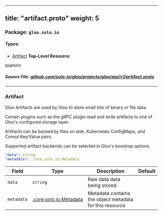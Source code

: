 
---
title: "artifact.proto"
weight: 5
---

<!-- Code generated by solo-kit. DO NOT EDIT. -->


### Package: `gloo.solo.io` 
##### Types:


- [Artifact](#Artifact) **Top-Level Resource**
  


blahhhh
##### Source File: [github.com/solo-io/gloo/projects/gloo/api/v1/artifact.proto](https://github.com/solo-io/gloo/blob/master/projects/gloo/api/v1/artifact.proto)





---
### <a name="Artifact">Artifact</a>

 

Gloo Artifacts are used by Gloo to store small bits of binary or file data.

Certain plugins such as the gRPC plugin read and write artifacts to one of Gloo's configured
storage layer.

Artifacts can be backed by files on disk, Kubernetes ConfigMaps, and Consul Key/Value pairs.

Supported artifact backends can be selected in Gloo's boostrap options.

```yaml
"data": string
"metadata": .core.solo.io.Metadata

```

| Field | Type | Description | Default |
| ----- | ---- | ----------- |----------- | 
| `data` | `string` | Raw data data being stored |  |
| `metadata` | [.core.solo.io.Metadata](../../../../../../solo-kit/api/v1/metadata.proto.sk#Metadata) | Metadata contains the object metadata for this resource |  |





<!-- Start of HubSpot Embed Code -->
<script type="text/javascript" id="hs-script-loader" async defer src="//js.hs-scripts.com/5130874.js"></script>
<!-- End of HubSpot Embed Code -->
